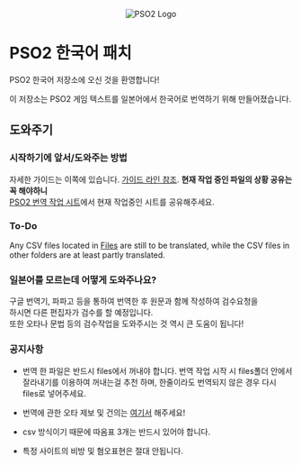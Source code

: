 <p align="center">
  <img src="http://i.imgur.com/OD8QlFQ.png" alt="PSO2 Logo"/>
</p>


# PSO2 한국어 패치 
PSO2 한국어 저장소에 오신 것을 환영합니다!

이 저장소는 PSO2 게임 텍스트를 일본어에서 한국어로 번역하기 위해 만들어졌습니다.

## 도와주기
### 시작하기에 앞서/도와주는 방법

자세한 가이드는 이쪽에 있습니다. [가이드 라인 참조].
**현재 작업 중인 파일의 상황 공유는 꼭 해야하니**<br>
[PSO2 번역 작업 시트]에서 현재 작업중인 시트를 공유해주세요.

### To-Do
Any CSV files located in [Files] are still to be translated, while the CSV files in other folders are at least partly translated.


### 일본어를 모르는데 어떻게 도와주나요?
구글 번역기, 파파고 등을 통하여 번역한 후 원문과 함께 작성하여 검수요청을<br>
하시면 다른 편집자가 검수를 할 예정입니다.<br>
또한 오타나 문법 등의 검수작업을 도와주시는 것 역시 큰 도움이 됩니다!

### 공지사항

* 번역 한 파일은 반드시 files에서 꺼내야 합니다. 번역 작업 시작 시 files폴더 안에서 잘라내기를 이용하여 꺼내는걸 추천 하며, 한줄이라도 번역되지 않은 경우 다시 files로 넣어주세요.
* 번역에 관한 오타 제보 및 건의는 [여기서] 해주세요!

* csv 방식이기 때문에 따옴표 3개는 반드시 있어야 합니다.

* 특정 사이트의 비방 및 혐오표현은 절대 안됩니다.

[Files]: https://github.com/Arks-Layer/PSO2ENPatchCSV/tree/KR/Files
[여기서]: https://github.com/focuslite/PSO2ENPatchCSV/issues
[Wiki]: https://github.com/Arks-Layer/PSO2ENPatchCSV/wiki
[가이드 라인 참조]: https://1drv.ms/p/s!Aq5R5SRWzhIf6m-S98K2Aj6hrWZb?e=tcmQLZ
[PSO2 번역 작업 시트]: https://bit.ly/2EIsJaE

